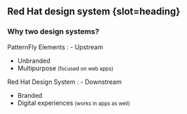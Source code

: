 ## Red Hat design system {slot=heading}

### Why two design systems?

PatternFly Elements
: - Upstream
  - Unbranded
  - Multipurpose <small>(focused on web apps)</small>

Red Hat Design System
: - Downstream
  - Branded
  - Digital experiences <small>(works in apps as well)</small>

<p slot="notes">
</p>

<style>
  dl { display: grid;
    grid-auto-columns: min-content;
    grid-auto-flow: column;
    grid-template: min-content 1fr / 1fr 1fr;
  }
</style>
